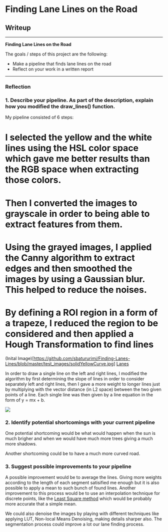 # **Finding Lane Lines on the Road** 

## Writeup

---

**Finding Lane Lines on the Road**

The goals / steps of this project are the following:
* Make a pipeline that finds lane lines on the road
* Reflect on your work in a written report


[//]: # (Image References)

[image1]: ./examples/grayscale.jpg "Grayscale"

---

### Reflection

### 1. Describe your pipeline. As part of the description, explain how you modified the draw_lines() function.

My pipeline consisted of 6 steps:
# I selected the yellow and the white lines using the HSL color space which gave me better results than the RGB space when extracting those colors.
# Then I converted the images to grayscale in order to being able to extract features from them.
# Using the grayed images, I applied the Canny algorithm to extract edges and then smoothed the images by using a Gaussian blur. This helped to reduce the noises. 
# By defining a ROI region in a form of a trapeze, I reduced the region to be considered and then applied a Hough Transformation to find lines

(Inital Image)[https://github.com/sbatururimi/Finding-Lanes-Lines/blob/master/test_images/solidYellowCurve.jpg]
[Lanes](https://github.com/sbatururimi/Finding-Lanes-Lines/blob/master/test_images_output/solidYellowCurve.jpg)

In order to draw a single line on the left and right lines, I modified the algorithm by first determining the slope of lines in order to consider separately left and right lines, then I gave a more weight to longer lines just by multiplying with the vector distance (in L2 space) between the two given points of a line. Each single line was then given by a line equation in the form of y = mx + b.

![](https://github.com/sbatururimi/Finding-Lanes-Lines/blob/master/test_videos_output/out.gif)


### 2. Identify potential shortcomings with your current pipeline

One potential shortcoming would be what would happen when the sun is much brigher and when we would have much more trees giving a much more shadows.

Another shortcoming could be to have a much more curved road.


### 3. Suggest possible improvements to your pipeline

A possible improvement would be to average the lines. Giving more weights according to the length of each segment satisified me enough but it is also possible to apply a mean to such bunch of found lines. Another improvement to this process would be  to use an interpolation technique for discrete points, like the [Least Square method](https://en.wikipedia.org/wiki/Least_squares) which would be probably more accurate that a simple mean.

We could also denoise the images by playing with different techniques like applying LUT, Non-local Means Denoising, making details sharper also. The segmentation process could improve a lot our lane finding process.
